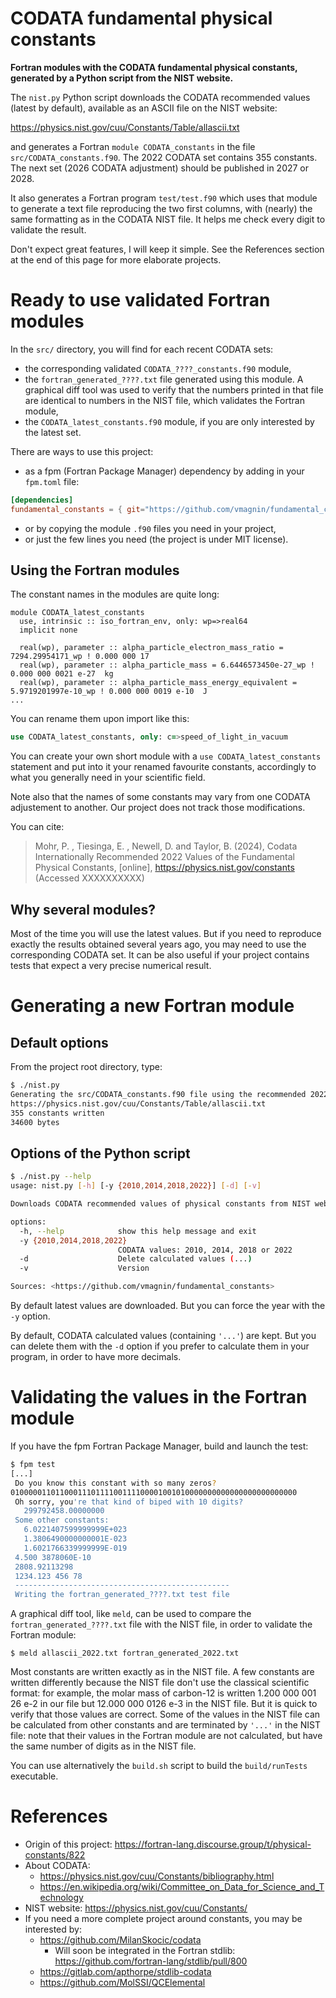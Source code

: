 # CODATA fundamental physical constants

**Fortran modules with the CODATA fundamental physical constants, generated by a Python script from the NIST website.**

The `nist.py` Python script downloads the CODATA recommended values (latest by default), available as an ASCII file on the NIST website:

https://physics.nist.gov/cuu/Constants/Table/allascii.txt

and generates a Fortran `module CODATA_constants` in the file `src/CODATA_constants.f90`. The 2022 CODATA set contains 355 constants. The next set (2026 CODATA adjustment) should be published in 2027 or 2028.

It also generates a Fortran program `test/test.f90` which uses that module to generate a text file reproducing the two first columns, with (nearly) the same formatting as in the CODATA NIST file. It helps me check every digit to validate the result.

Don't expect great features, I will keep it simple. See the References section at the end of this page for more elaborate projects.

# Ready to use validated Fortran modules

In the `src/` directory, you will find for each recent CODATA sets:

- the corresponding validated `CODATA_????_constants.f90` module,
- the `fortran_generated_????.txt` file generated using this module. A graphical diff tool was used to verify that the numbers printed in that file are identical to numbers in the NIST file, which validates the Fortran module,
- the `CODATA_latest_constants.f90` module, if you are only interested by the latest set.

There are ways to use this project:
- as a fpm (Fortran Package Manager) dependency by adding in your `fpm.toml` file:

```toml
[dependencies]
fundamental_constants = { git="https://github.com/vmagnin/fundamental_constants.git" }
```

- or by copying the module `.f90` files you need in your project,
- or just the few lines you need (the project is under MIT license).


## Using the Fortran modules

The constant names in the modules are quite long:

```Fortran
module CODATA_latest_constants
  use, intrinsic :: iso_fortran_env, only: wp=>real64
  implicit none

  real(wp), parameter :: alpha_particle_electron_mass_ratio = 7294.29954171_wp ! 0.000 000 17  
  real(wp), parameter :: alpha_particle_mass = 6.6446573450e-27_wp ! 0.000 000 0021 e-27  kg
  real(wp), parameter :: alpha_particle_mass_energy_equivalent = 5.9719201997e-10_wp ! 0.000 000 0019 e-10  J
...
```

You can rename them upon import like this:

```fortran
use CODATA_latest_constants, only: c=>speed_of_light_in_vacuum
```

You can create your own short module with a `use CODATA_latest_constants` statement and put into it your renamed favourite constants, accordingly to what you generally need in your scientific field.

Note also that the names of some constants may vary from one CODATA adjustement to another. Our project does not track those modifications.

You can cite:

> Mohr, P. , Tiesinga, E. , Newell, D. and Taylor, B. (2024), Codata Internationally Recommended 2022 Values of the Fundamental Physical Constants, [online], https://physics.nist.gov/constants (Accessed XXXXXXXXXX)


## Why several modules?

Most of the time you will use the latest values. But if you need to reproduce exactly the results obtained several years ago, you may need to use the corresponding CODATA set. It can be also useful if your project contains tests that expect a very precise numerical result.


# Generating a new Fortran module

## Default options

From the project root directory, type:

```bash
$ ./nist.py
Generating the src/CODATA_constants.f90 file using the recommended 2022 values:
https://physics.nist.gov/cuu/Constants/Table/allascii.txt
355 constants written
34600 bytes
```

## Options of the Python script

```bash
$ ./nist.py --help
usage: nist.py [-h] [-y {2010,2014,2018,2022}] [-d] [-v]

Downloads CODATA recommended values of physical constants from NIST website and generates a Fortran module.

options:
  -h, --help            show this help message and exit
  -y {2010,2014,2018,2022}
                        CODATA values: 2010, 2014, 2018 or 2022
  -d                    Delete calculated values (...)
  -v                    Version

Sources: <https://github.com/vmagnin/fundamental_constants>
```

By default latest values are downloaded. But you can force the year with the `-y` option.

By default, CODATA calculated values (containing `'...'`) are kept. But you can delete them with the `-d` option if you prefer to calculate them in your program, in order to have more decimals.


# Validating the values in the Fortran module

If you have the fpm Fortran Package Manager, build and launch the test:

```bash
$ fpm test
[...]
 Do you know this constant with so many zeros?
0100000110110001110111100111100001001010000000000000000000000000
 Oh sorry, you're that kind of biped with 10 digits?
   299792458.00000000     
 Some other constants:
   6.0221407599999999E+023
   1.3806490000000001E-023
   1.6021766339999999E-019
 4.500 3878060E-10        
 2808.92113298            
 1234.123 456 78          
 ------------------------------------------------
 Writing the fortran_generated_????.txt test file
```

A graphical diff tool, like `meld`, can be used to compare the `fortran_generated_????.txt` file with the NIST file, in order to validate the Fortran module:

```shell
$ meld allascii_2022.txt fortran_generated_2022.txt
```

 Most constants are written exactly as in the NIST file. A few constants are written differently because the NIST file don't use the classical scientific format: for example, the molar mass of carbon-12 is written 1.200 000 001 26 e-2 in our file but 12.000 000 0126 e-3 in the NIST file. But it is quick to verify that those values are correct. Some of the values in the NIST file can be calculated from other constants and are terminated by `'...'` in the NIST file: note that their values in the Fortran module are not calculated, but have the same number of digits as in the NIST file.

You can use alternatively the `build.sh` script to build the `build/runTests` executable.


# References
* Origin of this project: https://fortran-lang.discourse.group/t/physical-constants/822
* About CODATA:
    * https://physics.nist.gov/cuu/Constants/bibliography.html
    * https://en.wikipedia.org/wiki/Committee_on_Data_for_Science_and_Technology
* NIST website: https://physics.nist.gov/cuu/Constants/
* If you need a more complete project around constants, you may be interested by:
    * https://github.com/MilanSkocic/codata
        * Will soon be integrated in the Fortran stdlib: https://github.com/fortran-lang/stdlib/pull/800
    * https://gitlab.com/apthorpe/stdlib-codata
    * https://github.com/MolSSI/QCElemental
